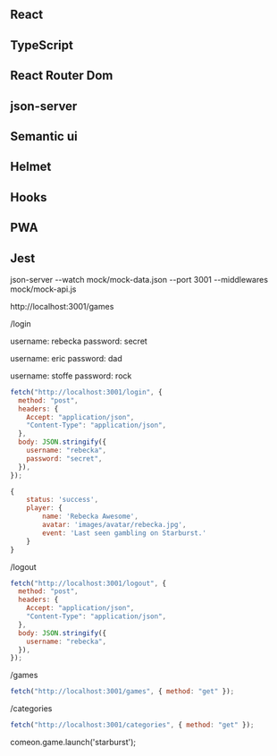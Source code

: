 ## React

## TypeScript

## React Router Dom

## json-server

## Semantic ui

## Helmet

## Hooks

## PWA

## Jest

json-server --watch mock/mock-data.json --port 3001 --middlewares mock/mock-api.js

http://localhost:3001/games

/login

username: rebecka
password: secret

username: eric
password: dad

username: stoffe
password: rock

```js
fetch("http://localhost:3001/login", {
  method: "post",
  headers: {
    Accept: "application/json",
    "Content-Type": "application/json",
  },
  body: JSON.stringify({
    username: "rebecka",
    password: "secret",
  }),
});
```

```js
{
    status: 'success',
    player: {
        name: 'Rebecka Awesome',
        avatar: 'images/avatar/rebecka.jpg',
        event: 'Last seen gambling on Starburst.'
    }
}
```

/logout

```js
fetch("http://localhost:3001/logout", {
  method: "post",
  headers: {
    Accept: "application/json",
    "Content-Type": "application/json",
  },
  body: JSON.stringify({
    username: "rebecka",
  }),
});
```

/games

```js
fetch("http://localhost:3001/games", { method: "get" });
```

/categories

```js
fetch("http://localhost:3001/categories", { method: "get" });
```

comeon.game.launch('starburst');
